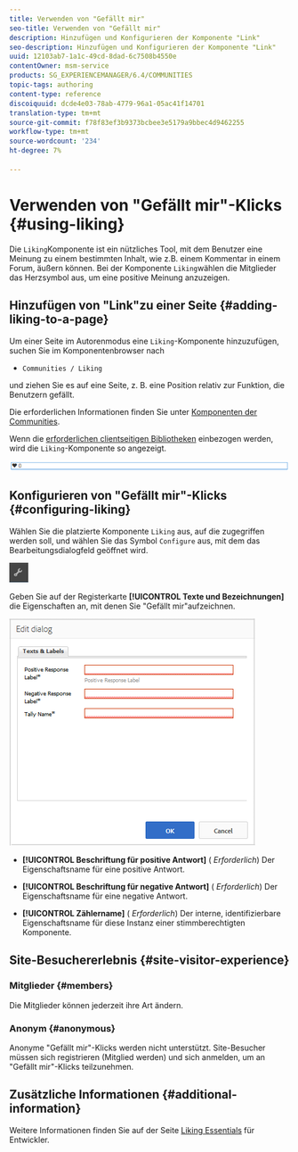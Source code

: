 ```yaml
---
title: Verwenden von "Gefällt mir"
seo-title: Verwenden von "Gefällt mir"
description: Hinzufügen und Konfigurieren der Komponente "Link"
seo-description: Hinzufügen und Konfigurieren der Komponente "Link"
uuid: 12103ab7-1a1c-49cd-8dad-6c7508b4550e
contentOwner: msm-service
products: SG_EXPERIENCEMANAGER/6.4/COMMUNITIES
topic-tags: authoring
content-type: reference
discoiquuid: dcde4e03-78ab-4779-96a1-05ac41f14701
translation-type: tm+mt
source-git-commit: f78f83ef3b9373bcbee3e5179a9bbec4d9462255
workflow-type: tm+mt
source-wordcount: '234'
ht-degree: 7%

---
```



# Verwenden von &quot;Gefällt mir&quot;-Klicks {#using-liking}

Die `Liking`Komponente ist ein nützliches Tool, mit dem Benutzer eine Meinung zu einem bestimmten Inhalt, wie z.B. einem Kommentar in einem Forum, äußern können. Bei der Komponente `Liking`wählen die Mitglieder das Herzsymbol aus, um eine positive Meinung anzuzeigen.

## Hinzufügen von &quot;Link&quot;zu einer Seite {#adding-liking-to-a-page}

Um einer Seite im Autorenmodus eine `Liking`-Komponente hinzuzufügen, suchen Sie im Komponentenbrowser nach

* `Communities / Liking`

und ziehen Sie es auf eine Seite, z. B. eine Position relativ zur Funktion, die Benutzern gefällt.

Die erforderlichen Informationen finden Sie unter [Komponenten der Communities](basics.md).

Wenn die [erforderlichen clientseitigen Bibliotheken](essentials-liking.md#essentials-for-client-side) einbezogen werden, wird die `Liking`-Komponente so angezeigt.

![chlimage_1-93](assets/chlimage_1-93.png)

## Konfigurieren von &quot;Gefällt mir&quot;-Klicks {#configuring-liking}

Wählen Sie die platzierte Komponente `Liking` aus, auf die zugegriffen werden soll, und wählen Sie das Symbol `Configure` aus, mit dem das Bearbeitungsdialogfeld geöffnet wird.

![chlimage_1-94](assets/chlimage_1-94.png)

Geben Sie auf der Registerkarte **[!UICONTROL Texte und Bezeichnungen]** die Eigenschaften an, mit denen Sie &quot;Gefällt mir&quot;aufzeichnen.

![chlimage_1-95](assets/chlimage_1-95.png)

* **[!UICONTROL Beschriftung für positive Antwort]**
(
*Erforderlich*) Der Eigenschaftsname für eine positive Antwort.

* **[!UICONTROL Beschriftung für negative Antwort]**
(
*Erforderlich*) Der Eigenschaftsname für eine negative Antwort.

* **[!UICONTROL Zählername]**
(
*Erforderlich*) Der interne, identifizierbare Eigenschaftsname für diese Instanz einer stimmberechtigten Komponente.

## Site-Besuchererlebnis {#site-visitor-experience}

### Mitglieder {#members}

Die Mitglieder können jederzeit ihre Art ändern.

### Anonym {#anonymous}

Anonyme &quot;Gefällt mir&quot;-Klicks werden nicht unterstützt. Site-Besucher müssen sich registrieren (Mitglied werden) und sich anmelden, um an &quot;Gefällt mir&quot;-Klicks teilzunehmen.

## Zusätzliche Informationen {#additional-information}

Weitere Informationen finden Sie auf der Seite [Liking Essentials](essentials-liking.md) für Entwickler.
